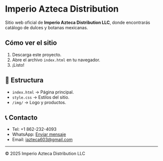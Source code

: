 # Imperio Azteca Distribution

Sitio web oficial de **Imperio Azteca Distribution LLC**, donde encontrarás
catálogo de dulces y botanas mexicanas.

##  Cómo ver el sitio
1. Descarga este proyecto.
2. Abre el archivo `index.html` en tu navegador.
3. ¡Listo! 

## 📂 Estructura
- `index.html` → Página principal.
- `style.css` → Estilos del sitio.
- `/img/` → Logo y productos.

## 📞 Contacto
- Tel: +1 862-232-4093  
- WhatsApp: [Enviar mensaje](https://wa.link/t9qq87)  
- Email: iazteca603@gmail.com  

---

© 2025 Imperio Azteca Distribution LLC
